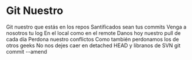 # Git Nuestro

Git nuestro que estás en los repos
Santificados sean tus commits
Venga a nosotros tu log
En el local como en el remote
Danos hoy nuestro pull de cada día
Perdona nuestro conflictos
Como también perdonamos los de otros geeks
No nos dejes caer en detached HEAD
y libranos de SVN
git commit --amend


